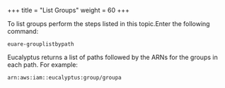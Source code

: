 +++
title = "List Groups"
weight = 60
+++

To list groups perform the steps listed in this topic.Enter the following command: 

    euare-grouplistbypath

Eucalyptus returns a list of paths followed by the ARNs for the groups in each path. For example: 

    arn:aws:iam::eucalyptus:group/groupa

